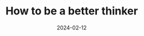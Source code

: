---
layout: layouts/list
eleventyNavigation:
  key: area-better-thinker
  title: Be a better thinker
  parent: area
eleventyComputed:
  collectionKey: area-better-thinker
title: How to be a better thinker
date: 2024-02-12
---